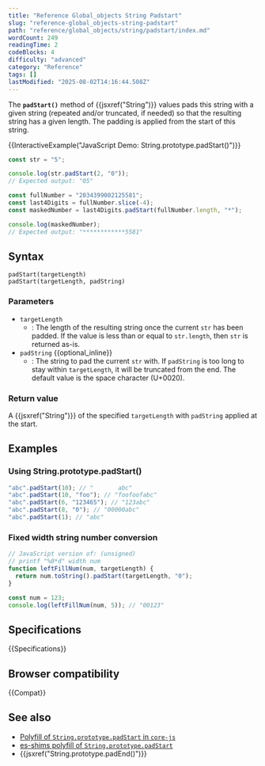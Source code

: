 ```yaml
---
title: "Reference Global_objects String Padstart"
slug: "reference-global_objects-string-padstart"
path: "reference/global_objects/string/padstart/index.md"
wordCount: 249
readingTime: 2
codeBlocks: 4
difficulty: "advanced"
category: "Reference"
tags: []
lastModified: "2025-08-02T14:16:44.508Z"
---
```



The **`padStart()`** method of {{jsxref("String")}} values pads this string with a given string (repeated and/or truncated, if needed) so that the resulting string has a given length. The padding is applied from the start of this string.

{{InteractiveExample("JavaScript Demo: String.prototype.padStart()")}}

```js interactive-example
const str = "5";

console.log(str.padStart(2, "0"));
// Expected output: "05"

const fullNumber = "2034399002125581";
const last4Digits = fullNumber.slice(-4);
const maskedNumber = last4Digits.padStart(fullNumber.length, "*");

console.log(maskedNumber);
// Expected output: "************5581"
```

## Syntax

```js-nolint
padStart(targetLength)
padStart(targetLength, padString)
```

### Parameters

- `targetLength`
  - : The length of the resulting string once the current `str` has been padded. If the value is less than or equal to `str.length`, then `str` is returned as-is.
- `padString` {{optional_inline}}
  - : The string to pad the current `str` with. If `padString` is too long to stay within `targetLength`, it will be truncated from the end. The default value is the space character (U+0020).

### Return value

A {{jsxref("String")}} of the specified `targetLength` with `padString` applied at the start.

## Examples

### Using String.prototype.padStart()

```js
"abc".padStart(10); // "       abc"
"abc".padStart(10, "foo"); // "foofoofabc"
"abc".padStart(6, "123465"); // "123abc"
"abc".padStart(8, "0"); // "00000abc"
"abc".padStart(1); // "abc"
```

### Fixed width string number conversion

```js
// JavaScript version of: (unsigned)
// printf "%0*d" width num
function leftFillNum(num, targetLength) {
  return num.toString().padStart(targetLength, "0");
}

const num = 123;
console.log(leftFillNum(num, 5)); // "00123"
```

## Specifications

{{Specifications}}

## Browser compatibility

{{Compat}}

## See also

- [Polyfill of `String.prototype.padStart` in `core-js`](https://github.com/zloirock/core-js#ecmascript-string-and-regexp)
- [es-shims polyfill of `String.prototype.padStart`](https://www.npmjs.com/package/string.prototype.padstart)
- {{jsxref("String.prototype.padEnd()")}}
